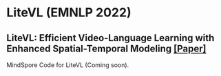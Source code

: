 # LiteVL (EMNLP 2022)
## LiteVL: Efficient Video-Language Learning with Enhanced Spatial-Temporal Modeling [[Paper]](https://arxiv.org/abs/2210.11929)
MindSpore Code for LiteVL (Coming soon).
